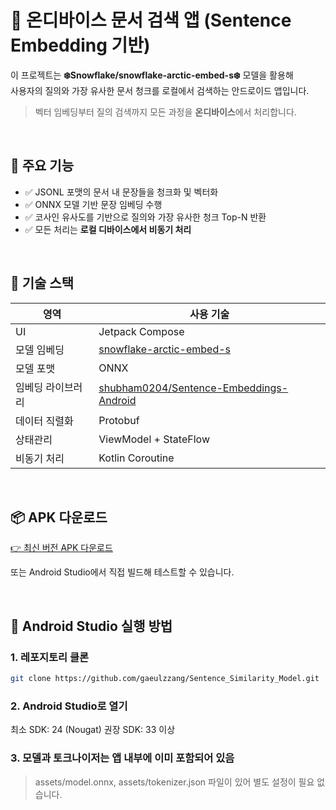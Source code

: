 # 🧠 온디바이스 문서 검색 앱 (Sentence Embedding 기반)

이 프로젝트는 **❄️Snowflake/snowflake-arctic-embed-s❄️** 모델을 활용해  
사용자의 질의와 가장 유사한 문서 청크를 로컬에서 검색하는 안드로이드 앱입니다.

> 벡터 임베딩부터 질의 검색까지 모든 과정을 **온디바이스**에서 처리합니다.  

<br/>

## 📱 주요 기능

- ✅ JSONL 포맷의 문서 내 문장들을 청크화 및 벡터화
- ✅ ONNX 모델 기반 문장 임베딩 수행
- ✅ 코사인 유사도를 기반으로 질의와 가장 유사한 청크 Top-N 반환
- ✅ 모든 처리는 **로컬 디바이스에서 비동기 처리**

<br/>

## 🔧 기술 스택

| 영역           | 사용 기술 |
|----------------|-----------|
| UI             | Jetpack Compose |
| 모델 임베딩    | [snowflake-arctic-embed-s](https://huggingface.co/Snowflake/snowflake-arctic-embed-s/tree/main/onnx) |
| 모델 포맷      | ONNX |
| 임베딩 라이브러리 | [shubham0204/Sentence-Embeddings-Android](https://github.com/shubham0204/Sentence-Embeddings-Android) |
| 데이터 직렬화 | Protobuf |
| 상태관리       | ViewModel + StateFlow |
| 비동기 처리     | Kotlin Coroutine |

<br/>

## 📦 APK 다운로드

[👉 최신 버전 APK 다운로드](https://drive.google.com/file/d/1wTri5qt8qsuPLfC83WyV0nytbtkmgHUC/view?usp=sharing)

또는 Android Studio에서 직접 빌드해 테스트할 수 있습니다.

<br/>

## 🚀 Android Studio 실행 방법

### 1. 레포지토리 클론

```bash
git clone https://github.com/gaeulzzang/Sentence_Similarity_Model.git
```

### 2. Android Studio로 열기
최소 SDK: 24 (Nougat)
권장 SDK: 33 이상

### 3. 모델과 토크나이저는 앱 내부에 이미 포함되어 있음
> assets/model.onnx, assets/tokenizer.json 파일이 있어 별도 설정이 필요 없습니다.

<br/>




